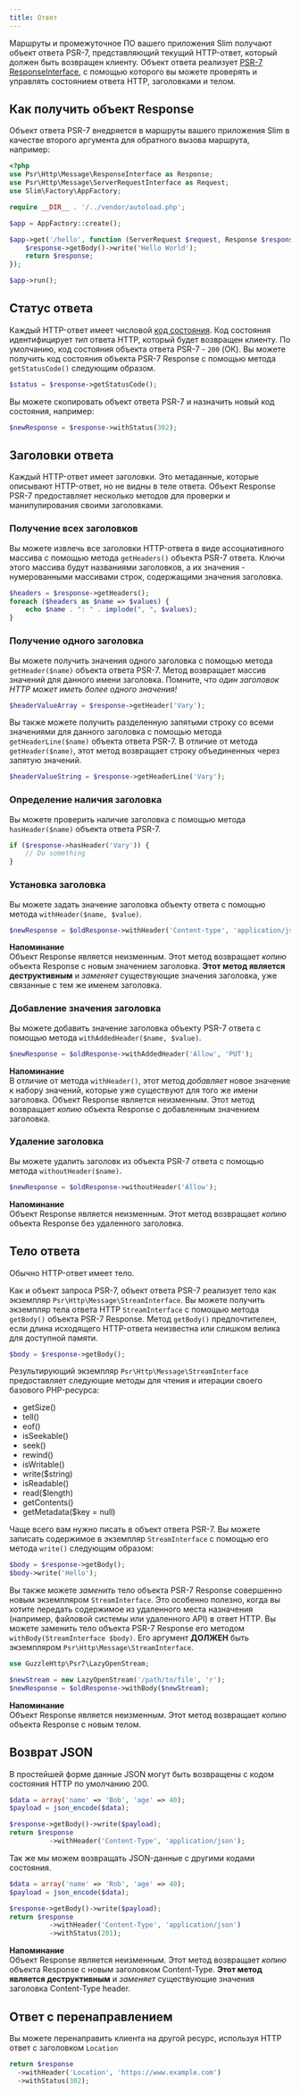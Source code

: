 ```yaml
---
title: Ответ
---
```


Маршруты и промежуточное ПО вашего приложения Slim получают объект ответа PSR-7, представляющий текущий HTTP-ответ, который должен быть возвращен клиенту. Объект ответа реализует [PSR-7 ResponseInterface](https://www.php-fig.org/psr/psr-7/#33-psrhttpmessageresponseinterface), с помощью которого вы можете проверять и управлять состоянием ответа HTTP, заголовками и телом.

## Как получить объект Response

Объект ответа PSR-7 внедряется в маршруты вашего приложения Slim в качестве второго аргумента для обратного вызова маршрута, например:

```php
<?php
use Psr\Http\Message\ResponseInterface as Response;
use Psr\Http\Message\ServerRequestInterface as Request;
use Slim\Factory\AppFactory;

require __DIR__ . '/../vendor/autoload.php';

$app = AppFactory::create();

$app->get('/hello', function (ServerRequest $request, Response $response) {
    $response->getBody()->write('Hello World');
    return $response;
});

$app->run();
```

<div id="the-response-status"></div>

## Статус ответа

Каждый HTTP-ответ имеет числовой [код состояния](http://www.w3.org/Protocols/rfc2616/rfc2616-sec10.html). Код состояния идентифицирует _тип_ ответа HTTP, который будет возвращен клиенту. По умолчанию, код состояния объекта ответа PSR-7 - `200` (ОК). Вы можете получить код состояния объекта PSR-7 Response с помощью метода `getStatusCode()` следующим образом.

```php
$status = $response->getStatusCode();
```

Вы можете скопировать объект ответа PSR-7 и назначить новый код состояния, например:

```php
$newResponse = $response->withStatus(302);
```

<div id="the-response-headers"></div>

## Заголовки ответа

Каждый HTTP-ответ имеет заголовки. Это метаданные, которые описывают HTTP-ответ, но не видны в теле ответа. Объект Response PSR-7 предоставляет несколько методов для проверки и манипулирования своими заголовками.

### Получение всех заголовков

Вы можете извлечь все заголовки HTTP-ответа в виде ассоциативного массива с помощью метода `getHeaders()` объекта PSR-7 ответа.
Ключи этого массива будут названиями заголовков, а их значения - нумерованными массивами строк, содержащими значения заголовка.

```php
$headers = $response->getHeaders();
foreach ($headers as $name => $values) {
    echo $name . ": " . implode(", ", $values);
}
```

### Получение одного заголовка

Вы можете получить значения одного заголовка с помощью метода `getHeader($name)` объекта ответа PSR-7. 
Метод возвращает массив значений для данного имени заголовка. 
Помните, что _один заголовок HTTP может иметь более одного значения!_

```php
$headerValueArray = $response->getHeader('Vary');
```

Вы также можете получить разделенную запятыми строку со всеми значениями для данного заголовка с помощью метода `getHeaderLine($name)` объекта ответа PSR-7. В отличие от метода `getHeader($name)`, этот метод возвращает строку объединенных через запятую значений.

```php
$headerValueString = $response->getHeaderLine('Vary');
```

### Определение наличия заголовка

Вы можете проверить наличие заголовка с помощью метода `hasHeader($name)` объекта ответа PSR-7.

```php
if ($response->hasHeader('Vary')) {
    // Do something
}
```

### Установка заголовка

Вы можете задать значение заголовка объекту ответа с помощью метода `withHeader($name, $value)`.

```php
$newResponse = $oldResponse->withHeader('Content-type', 'application/json');
```

<div class="alert alert-info">
    <div><strong>Напоминание</strong></div>
    <div>Объект Response является неизменным. Этот метод возвращает <em>копию</em> объекта Response с новым значением заголовка. <strong>Этот метод является деструктивным</strong> и <em>заменяет</em> существующие значения заголовка, уже связанные с тем же именем заголовка.</div>
</div>

### Добавление значения заголовка

Вы можете добавить значение заголовка объекту PSR-7 ответа с помощью метода `withAddedHeader($name, $value)`.

```php
$newResponse = $oldResponse->withAddedHeader('Allow', 'PUT');
```

<div class="alert alert-info">
    <div><strong>Напоминание</strong></div>
    <div>В отличие от метода <code>withHeader()</code>, этот метод <em>добавляет</em> новое значение к набору значений, которые уже существуют для того же имени заголовка. Объект Response является неизменным. Этот метод возвращает <em>копию</em> объекта Response с добавленным значением заголовка.</div>
</div>

### Удаление заголовка

Вы можете удалить заголовк из объекта PSR-7 ответа с помощью метода `withoutHeader($name)`.

```php
$newResponse = $oldResponse->withoutHeader('Allow');
```

<div class="alert alert-info">
    <div><strong>Напоминание</strong></div>
    <div>Объект Response является неизменным. Этот метод возвращает <em>копию</em> объекта Response без удаленного заголовка.</div>
</div>

<div id="the-response-body"></div>

## Тело ответа

Обычно HTTP-ответ имеет тело.

Как и объект запроса PSR-7, объект ответа PSR-7 реализует тело как экземпляр `Psr\Http\Message\StreamInterface`. 
Вы можете получить экземпляр тела ответа HTTP `StreamInterface` с помощью метода `getBody()` объекта PSR-7 Response.
Метод `getBody()` предпочтителен, если длина исходящего HTTP-ответа неизвестна или слишком велика для доступной памяти.

```php
$body = $response->getBody();
```

Результирующий экземпляр `Psr\Http\Message\StreamInterface` предоставляет следующие методы для чтения и итерации своего базового PHP-ресурса:

* getSize()
* tell()
* eof()
* isSeekable()
* seek()
* rewind()
* isWritable()
* write($string)
* isReadable()
* read($length)
* getContents()
* getMetadata($key = null)

Чаще всего вам нужно писать в объект ответа PSR-7. Вы можете записать содержимое в экземпляр `StreamInterface` с помощью его метода `write()` следующим образом:

```php
$body = $response->getBody();
$body->write('Hello');
```

Вы также можете _заменить_ тело объекта PSR-7 Response совершенно новым экземпляром `StreamInterface`. 
Это особенно полезно, когда вы хотите передать содержимое из удаленного места назначения 
(например, файловой системы или удаленного API) в ответ HTTP. 
Вы можете заменить тело объекта PSR-7 Response его методом `withBody(StreamInterface $body)`. 
Его аргумент **ДОЛЖЕН** быть экземпляром `Psr\Http\Message\StreamInterface`.

```php
use GuzzleHttp\Psr7\LazyOpenStream;

$newStream = new LazyOpenStream('/path/to/file', 'r');
$newResponse = $oldResponse->withBody($newStream);
```

<div class="alert alert-info">
    <div><strong>Напоминание</strong></div>
    <div>Объект Response является неизменным. Этот метод возвращает <em>копию</em> объекта Response с новым телом.</div>
</div>

<div id="returning-json"></div>

## Возврат JSON

В простейшей форме данные JSON могут быть возвращены с кодом состояния HTTP по умолчанию 200.

```php
$data = array('name' => 'Bob', 'age' => 40);
$payload = json_encode($data);

$response->getBody()->write($payload);
return $response
          ->withHeader('Content-Type', 'application/json');
```

Так же мы можем возвращать JSON-данные с другими кодами состояния.

```php
$data = array('name' => 'Rob', 'age' => 40);
$payload = json_encode($data);

$response->getBody()->write($payload);
return $response
          ->withHeader('Content-Type', 'application/json')
          ->withStatus(201);
```

<div class="alert alert-info">
    <div><strong>Напоминание</strong></div>
    <div>Объект Response является неизменным. Этот метод возвращает <em>копию</em> объекта Response с новым заголовком Content-Type. <strong>Этот метод является деструктивным</strong> и <em>заменяет</em> существующие значения заголовка Content-Type header.</div>
</div>

<div id="returning-redirect"></div>

## Ответ с перенаправлением

Вы можете перенаправить клиента на другой ресурс, используя HTTP ответ с заголовком `Location`

```php
return $response
  ->withHeader('Location', 'https://www.example.com')
  ->withStatus(302);
```
